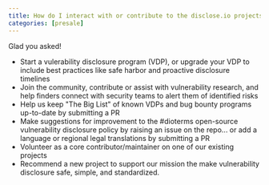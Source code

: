 ```yaml
---
title: How do I interact with or contribute to the disclose.io projects?
categories: [presale]
---
```

Glad you asked!

- Start a vulerability disclosure program (VDP), or upgrade your VDP to include best practices like safe harbor and proactive disclosure timelines
- Join the community, contribute or assist with vulnerability research, and help finders connect with security teams to alert them of identified risks
- Help us keep "The Big List" of known VDPs and bug bounty programs up-to-date by submitting a PR
- Make suggestions for improvement to the #dioterms open-source vulnerability disclosure policy by raising an issue on the repo... or add a language or regional legal translations by submitting a PR
- Volunteer as a core contributor/maintainer on one of our existing projects
- Recommend a new project to support our mission the make vulnerability disclosure safe, simple, and standardized.